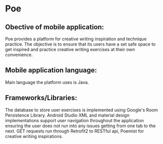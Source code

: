 Poe
====
Obective of mobile application:
-------------------------------
Poe provides a platform for creative writing inspiration and technique practice.
The objective is to ensure that its users have a set safe space to get inspired and practice creative writing 
exercises at their own convenience.

Mobile application language:
-------------------------------
Main language the platform uses is Java.

Frameworks/Libraries:
---------------------
The database to store user exercises is implemented using Google's Room Persistence Library.
Android Studio XML and material design implementations support user navigation throughout the application ensuring the user
does not run into any issues getting from one tab to the next.
GET requests run through Retrofit2 to RESTful api, Poemist for creative writing inspirations.

